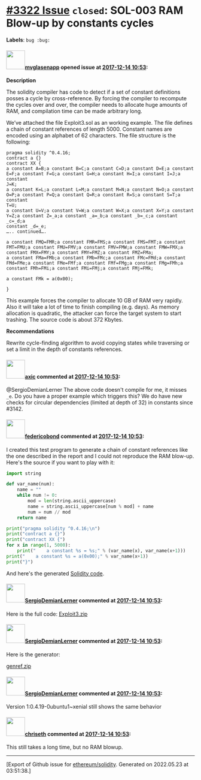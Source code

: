 # [\#3322 Issue](https://github.com/ethereum/solidity/issues/3322) `closed`: SOL-003 RAM Blow-up by constants cycles
**Labels**: `bug :bug:`


#### <img src="https://avatars.githubusercontent.com/u/32960326?v=4" width="50">[mvglasenapp](https://github.com/mvglasenapp) opened issue at [2017-12-14 10:53](https://github.com/ethereum/solidity/issues/3322):

**Description**

The solidity compiler has code to detect if a set of constant definitions posses a cycle by cross-reference. By forcing the compiler to recompute the cycles over and over, the compiler needs to allocate huge amounts of RAM, and compilation time can be made arbitrary long.

We’ve attached the file Exploit3.sol as an working example. The file defines a chain of constant
references of length 5000. Constant names are encoded using an alphabet of 62 characters.
The file structure is the following:

```
pragma solidity ^0.4.16;
contract a {}
contract XX {
a constant A=B;a constant B=C;a constant C=D;a constant D=E;a constant
E=F;a constant F=G;a constant G=H;a constant H=I;a constant I=J;a constant
J=K;
a constant K=L;a constant L=M;a constant M=N;a constant N=O;a constant
O=P;a constant P=Q;a constant Q=R;a constant R=S;a constant S=T;a constant
T=U;
a constant U=V;a constant V=W;a constant W=X;a constant X=Y;a constant
Y=Z;a constant Z=_a;a constant _a=_b;a constant _b=_c;a constant _c=_d;a
constant _d=_e;
….. continued….

a constant FMQ=FMR;a constant FMR=FMS;a constant FMS=FMT;a constant
FMT=FMU;a constant FMU=FMV;a constant FMV=FMW;a constant FMW=FMX;a
constant FMX=FMY;a constant FMY=FMZ;a constant FMZ=FMa;
a constant FMa=FMb;a constant FMb=FMc;a constant FMc=FMd;a constant
FMd=FMe;a constant FMe=FMf;a constant FMf=FMg;a constant FMg=FMh;a
constant FMh=FMi;a constant FMi=FMj;a constant FMj=FMk;

a constant FMk = a(0x00);

}
```

This example forces the compiler to allocate 10 GB of RAM very rapidly. Also it will take a lot of
time to finish compiling (e.g. days). As memory allocation is quadratic, the attacker can force the
target system to start trashing. The source code is about 372 Kbytes.

**Recommendations**

Rewrite cycle-finding algorithm to avoid copying states while traversing or set a limit in
the depth of constants references.


#### <img src="https://avatars.githubusercontent.com/u/20340?v=4" width="50">[axic](https://github.com/axic) commented at [2017-12-14 10:53](https://github.com/ethereum/solidity/issues/3322#issuecomment-352416948):

@SergioDemianLerner The above code doesn't compile for me, it misses `_e`. Do you have a proper example which triggers this? We do have new checks for circular dependencies (limited at depth of 32) in constants since #3142.

#### <img src="https://avatars.githubusercontent.com/u/138426?u=3117125771b06e3aa8da468c8f41e4038d717974&v=4" width="50">[federicobond](https://github.com/federicobond) commented at [2017-12-14 10:53](https://github.com/ethereum/solidity/issues/3322#issuecomment-354004478):

I created this test program to generate a chain of constant references like the one described in the report and I could not reproduce the RAM blow-up. Here's the source if you want to play with it:
```python
import string

def var_name(num):
    name = ""
    while num != 0:
        mod = len(string.ascii_uppercase)
        name = string.ascii_uppercase[num % mod] + name
        num = num // mod
    return name

print("pragma solidity ^0.4.16;\n")
print("contract a {}")
print("contract XX {")
for x in range(1, 5000):
    print("    a constant %s = %s;" % (var_name(x), var_name(x+1)))
print("    a constant %s = a(0x00);" % var_name(x+1))
print("}")
```

And here's the generated [Solidity code](https://gist.github.com/federicobond/92f15000563dd2e5cc5c7b7429f677c5).

#### <img src="https://avatars.githubusercontent.com/u/1752347?u=f52233009451d6489b81666f87a8614416e0e687&v=4" width="50">[SergioDemianLerner](https://github.com/SergioDemianLerner) commented at [2017-12-14 10:53](https://github.com/ethereum/solidity/issues/3322#issuecomment-354625336):

Here is the full code:
[Exploit3.zip](https://github.com/ethereum/solidity/files/1595486/Exploit3.zip)

#### <img src="https://avatars.githubusercontent.com/u/1752347?u=f52233009451d6489b81666f87a8614416e0e687&v=4" width="50">[SergioDemianLerner](https://github.com/SergioDemianLerner) commented at [2017-12-14 10:53](https://github.com/ethereum/solidity/issues/3322#issuecomment-354625400):

Here is the generator:

[genref.zip](https://github.com/ethereum/solidity/files/1595487/genref.zip)

#### <img src="https://avatars.githubusercontent.com/u/1752347?u=f52233009451d6489b81666f87a8614416e0e687&v=4" width="50">[SergioDemianLerner](https://github.com/SergioDemianLerner) commented at [2017-12-14 10:53](https://github.com/ethereum/solidity/issues/3322#issuecomment-354625558):

Version 1:0.4.19-0ubuntu1~xenial still shows the same behavior

#### <img src="https://avatars.githubusercontent.com/u/9073706?v=4" width="50">[chriseth](https://github.com/chriseth) commented at [2017-12-14 10:53](https://github.com/ethereum/solidity/issues/3322#issuecomment-381885149):

This still takes a long time, but no RAM blowup.


-------------------------------------------------------------------------------



[Export of Github issue for [ethereum/solidity](https://github.com/ethereum/solidity). Generated on 2022.05.23 at 03:51:38.]
